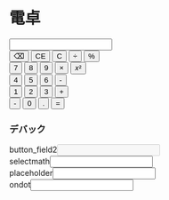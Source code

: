 # 電卓
<html>
  <body>
    <script src="script.js"></script>
    <input type="number" id="button_field"><br>
      <button type="button" value="" onclick="char_delete(0)">⌫</button>
      <button type="button" value="" onclick="char_delete(1)">CE</button>
      <button type="button" value="" onclick="char_delete(2)">C</button>
      <button type="button" value="" onclick="math('/')">÷</button>
      <button type="button" value="" onclick="math('%')">%</button>
    <br>
      <button type="button" value="" onclick="button(7)">7</button>
      <button type="button" value="" onclick="button(8)">8</button>
      <button type="button" value="" onclick="button(9)">9</button>
      <button type="button" value="" onclick="math('*')">×</button>
      <button type="button" value="" onclick="math('**')">𝑥²</button>
    <br>
      <button type="button" value="" onclick="button(4)">4</button>
      <button type="button" value="" onclick="button(5)">5</button>
      <button type="button" value="" onclick="button(6)">6</button>
      <button type="button" value="" onclick="math('-')">-</button>
    <br>
      <button type="button" value="" onclick="button(1)">1</button>
      <button type="button" value="" onclick="button(2)">2</button>
      <button type="button" value="" onclick="button(3)">3</button>
      <button type="button" value="" onclick="math('+')">+</button>
    <br>
      <button type="button" value="" onclick="minus()">-</button>
      <button type="button" value="" onclick="button(0)">0</button>
      <button type="button" value="" onclick="buttondot(ondot)">.</button>
      <button type="button" value="" onclick="math('=')">=</button>
    <br>
    <!--デバック-->
    <h3>デバック</h3>
    button_field2<input type="number" id="button_field2" disabled>
    <br>
    selectmath<input type="text" id="sld">
    <br>
    placeholder<input type="text" id="pld">
    <br>
    ondot<input type="text" id="dod">
    
  </body>
<html>
